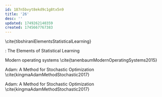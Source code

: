 ```yaml
---
id: 187n5bvyt8ekd9c1g8tx5n9
title: '26'
desc: ''
updated: 1749262140359
created: 1745667767383
---
```




\cite{tibshiraniElementsStatisticalLearning} 

: The Elements of Statistical Learning

Modern operating systems \cite{tanenbaumModernOperatingSystems2015}

Adam: A Method for Stochastic Optimization \cite{kingmaAdamMethodStochastic2017}

Adam: A Method for Stochastic Optimization \cite{kingmaAdamMethodStochastic2017}